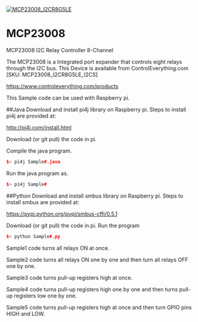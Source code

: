 [![MCP23008_I2CR8G5LE](MCP23008_I2CR8G5LE_I2C.png)](https://www.controleverything.com/content/Relay-Controller?sku=MCP23008_I2CR8G5LE_10A)
# MCP23008
MCP23008 I2C Relay Controller 8-Channel 

The MCP23008 is a Integrated port expander that controls eight relays through the I2C bus.
This Device is available from ControlEverything.com [SKU: MCP23008_I2CR8G5LE_I2CS]

https://www.controleverything.com/products

This Sample code can be used with Raspberry pi.

##Java 
Download and install pi4j library on Raspberry pi. Steps to install pi4j are provided at:

http://pi4j.com/install.html

Download (or git pull) the code in pi.

Compile the java program.
```cpp
$> pi4j Sample#.java
```

Run the java program as.
```cpp
$> pi4j Sample#
```

##Python 
Download and install smbus library on Raspberry pi. Steps to install smbus are provided at:

https://pypi.python.org/pypi/smbus-cffi/0.5.1

Download (or git pull) the code in pi. Run the program

```cpp
$> python Sample#.py
```

Sample1 code turns all relays ON at once.

Sample2 code turns all relays ON one by one and then turn all relays OFF one by one. 

Sample3 code turns pull-up registers high at once.

Sample4 code turns pull-up registers high one by one and then turns pull-up registers low one by one.

Sample5 code turns pull-up registers high at once and then turn GPIO pins HIGH and LOW.

